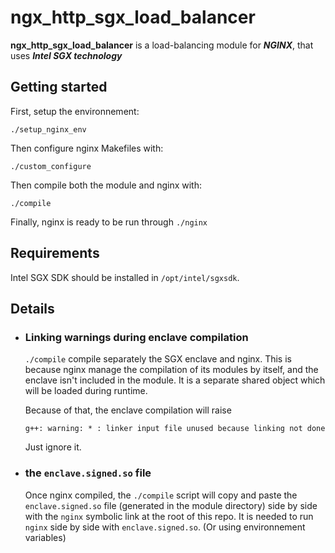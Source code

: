 # ngx_http_sgx_load_balancer
**ngx_http_sgx_load_balancer** is a load-balancing module for _**NGINX**_, that uses _**Intel SGX technology**_


## Getting started
First, setup the environnement:
 ```
 ./setup_nginx_env
 ```


Then configure nginx Makefiles with:
```
./custom_configure
```

Then compile both the module and nginx with:
```
./compile
```

Finally, nginx is ready to be run through ``./nginx``


## Requirements
Intel SGX SDK should be installed in ``/opt/intel/sgxsdk``.

## Details
- ### Linking warnings during enclave compilation
	``./compile`` compile separately the SGX enclave and nginx. This is because nginx manage the compilation of its modules by itself, and the enclave isn't included in the module. It is a separate shared object which will be loaded during runtime.

	Because of that, the enclave compilation will raise
	```
	g++: warning: * : linker input file unused because linking not done
	```
	Just ignore it.

-  ### the ``enclave.signed.so`` file
	Once nginx compiled, the ``./compile`` script will copy and paste the ``enclave.signed.so`` file (generated in the module directory) side by side with the ``nginx`` symbolic link at the root of this repo.
	It is needed to run ``nginx`` side by side with ``enclave.signed.so``. (Or using environnement variables)
